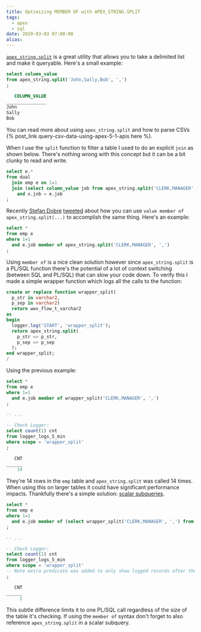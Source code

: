 ```yaml
---
title: Optimizing MEMBER OF with APEX_STRING.SPLIT
tags:
  - apex
  - sql
date: 2020-03-03 07:00:00
alias:
---
```



[`apex_string.split`](https://docs.oracle.com/en/database/oracle/application-express/19.2/aeapi/SPLIT-Function-Signature-1.html#GUID-3BE7FF37-E54F-4503-91B8-94F374E243E6) is a great utility that allows you to take a delimited list and make it queryable. Here's a small example:

```sql
select column_value
from apex_string.split('John,Sally,Bob', ',')
;

   COLUMN_VALUE
_______________
John
Sally
Bob
```

You can read more about using `apex_string.split` and how to parse CSVs {% post_link query-csv-data-using-apex-5-1-apis here %}.

When I use the `split` function to filter a table I used to do an explicit `join` as shown below. There's nothing wrong with this concept but it can be a bit clunky to read and write.

```sql
select e.*
from dual
  join emp e on 1=1
  join (select column_value job from apex_string.split('CLERK,MANAGER', ',')) x on 1=1
    and x.job = e.job
;
```

Recently [Stefan Dobre](https://twitter.com/stefan__dobre) [tweeted](https://twitter.com/stefan__dobre/status/1230242479569559552?s=11) about how you can use `value member of apex_string.split(...)` to accomplish the same thing. Here's an example:

```sql
select *
from emp e
where 1=1
  and e.job member of apex_string.split('CLERK,MANAGER', ',')
;
```

Using `member of` is a nice clean solution however since `apex_string.split` is a PL/SQL function there's the potential of a lot of context switching (between SQL and PL/SQL) that can slow your code down. To verify this I made a simple wrapper function which logs all the calls to the function:

```sql
create or replace function wrapper_split(
  p_str in varchar2,
  p_sep in varchar2)
  return wwv_flow_t_varchar2
as
begin
  logger.log('START', 'wrapper_split');
  return apex_string.split(
    p_str => p_str,
    p_sep => p_sep
  );
end wrapper_split;
/
```

Using the previous example:

```sql
select *
from emp e
where 1=1
  and e.job member of wrapper_split('CLERK,MANAGER', ',')
;

-- ...

-- Check Logger:
select count(1) cnt
from logger_logs_5_min
where scope = 'wrapper_split'
;

   CNT
______
    14

```

They're 14 rows in the `emp` table and `apex_string.split` was called 14 times. When using this on larger tables it could have significant performance impacts. Thankfully there's a simple solution: [scalar subqueries](https://oracle-base.com/articles/misc/efficient-function-calls-from-sql#scalar-subquery-caching).

```sql
select *
from emp e
where 1=1
  and e.job member of (select wrapper_split('CLERK,MANAGER', ',') from dual)
;

-- ...

-- Check Logger:
select count(1) cnt
from logger_logs_5_min
where scope = 'wrapper_split'
-- Note extra predicate was added to only show logged records after the previous example
;

   CNT
______
     1
```

This subtle difference limits it to one PL/SQL call regardless of the size of the table it's checking. If using the `member of` syntax don't forget to also reference `apex_string.split` in a scalar subquery.